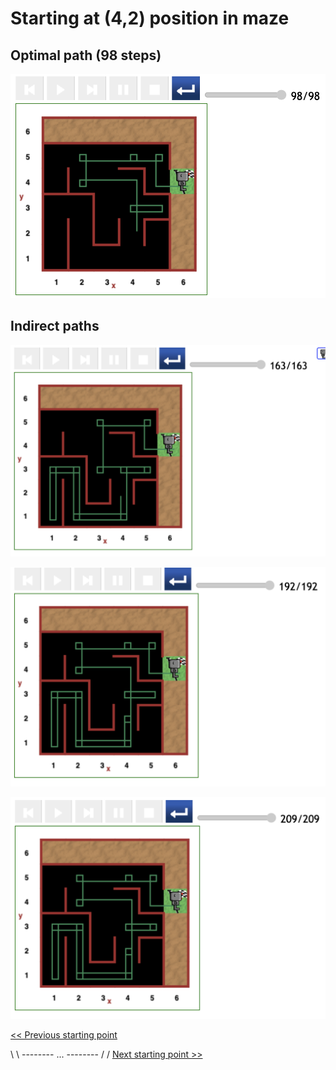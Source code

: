 # Starting at (4,2) position in maze

## Optimal path (98 steps)

![Figure: ...](<../img/start-at-4-2/start-at-(4,2)-best-path.png>)

## Indirect paths

![Figure: ...](../img/start-at-4-2/start@-4,2-not-direct-manouvre~3.png)

![Figure: ...](../img/start-at-4-2/start@-4,2-not-direct-manouvre.png)

![Figure: ...](../img/start-at-4-2/start@-4,2-not-direct-manouvre-x17-in5,3.png)

[<< Previous starting point](<starting-at-(5,2)-position.md>)

\ \ -------- ... -------- / / [Next starting point >>](<starting-at-(4,3)-position.md>)
